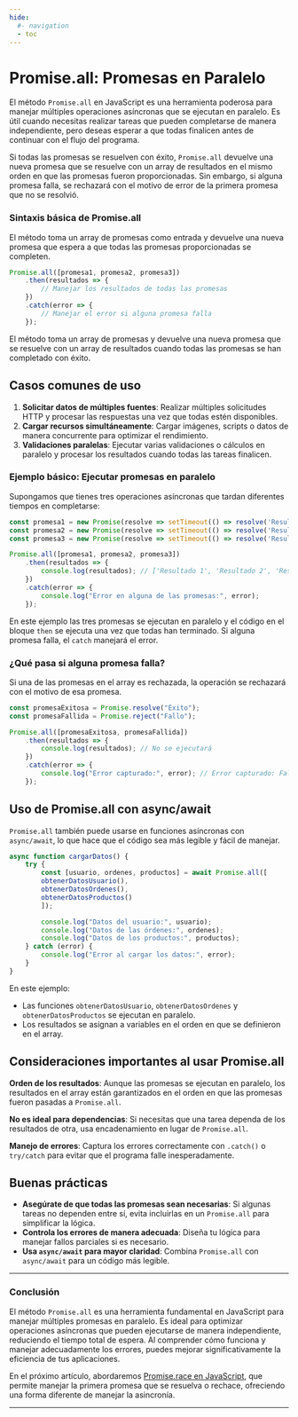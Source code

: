 ```yaml
---
hide:
  #- navigation
  - toc
---
```


<link rel="stylesheet" href="../../assets/stylesheets/javascript.css">

# **Promise.all: Promesas en Paralelo**

El método `Promise.all` en JavaScript es una herramienta poderosa para manejar múltiples operaciones asíncronas que se ejecutan en paralelo. Es útil cuando necesitas realizar tareas que pueden completarse de manera independiente, pero deseas esperar a que todas finalicen antes de continuar con el flujo del programa.

Si todas las promesas se resuelven con éxito, `Promise.all` devuelve una nueva promesa que se resuelve con un array de resultados en el mismo orden en que las promesas fueron proporcionadas. Sin embargo, si alguna promesa falla, se rechazará con el motivo de error de la primera promesa que no se resolvió.

### **Sintaxis básica de Promise.all**

El método toma un array de promesas como entrada y devuelve una nueva promesa que espera a que todas las promesas proporcionadas se completen.

```js linenums="1" title="javascript"
Promise.all([promesa1, promesa2, promesa3])
    .then(resultados => {
        // Manejar los resultados de todas las promesas
    })
    .catch(error => {
        // Manejar el error si alguna promesa falla
    });
```

El método toma un array de promesas y devuelve una nueva promesa que se resuelve con un array de resultados cuando todas las promesas se han completado con éxito.

## **Casos comunes de uso**

  1. **Solicitar datos de múltiples fuentes**: Realizar múltiples solicitudes HTTP y procesar las respuestas una vez que todas estén disponibles.
  2. **Cargar recursos simultáneamente**: Cargar imágenes, scripts o datos de manera concurrente para optimizar el rendimiento.
  3. **Validaciones paralelas**: Ejecutar varias validaciones o cálculos en paralelo y procesar los resultados cuando todas las tareas finalicen.

### **Ejemplo básico: Ejecutar promesas en paralelo**

Supongamos que tienes tres operaciones asíncronas que tardan diferentes tiempos en completarse:

```js linenums="1" title="javascript"
const promesa1 = new Promise(resolve => setTimeout(() => resolve('Resultado 1'), 1000));
const promesa2 = new Promise(resolve => setTimeout(() => resolve('Resultado 2'), 2000));
const promesa3 = new Promise(resolve => setTimeout(() => resolve('Resultado 3'), 1500));

Promise.all([promesa1, promesa2, promesa3])
    .then(resultados => {
        console.log(resultados); // ['Resultado 1', 'Resultado 2', 'Resultado 3']
    })
    .catch(error => {
        console.log("Error en alguna de las promesas:", error);
    });

```

En este ejemplo las tres promesas se ejecutan en paralelo y el código en el bloque `then` se ejecuta una vez que todas han terminado. Si alguna promesa falla, el `catch` manejará el error.

### **¿Qué pasa si alguna promesa falla?**

Si una de las promesas en el array es rechazada, la operación se rechazará con el motivo de esa promesa.

```js linenums="1" title="javascript"
const promesaExitosa = Promise.resolve("Éxito");
const promesaFallida = Promise.reject("Fallo");

Promise.all([promesaExitosa, promesaFallida])
    .then(resultados => {
        console.log(resultados); // No se ejecutará
    })
    .catch(error => {
        console.log("Error capturado:", error); // Error capturado: Fallo
    });
```

## **Uso de Promise.all con async/await**

`Promise.all` también puede usarse en funciones asíncronas con `async/await`, lo que hace que el código sea más legible y fácil de manejar.

```js linenums="1" title="javascript"
async function cargarDatos() {
    try {
        const [usuario, ordenes, productos] = await Promise.all([
        obtenerDatosUsuario(),
        obtenerDatosOrdenes(),
        obtenerDatosProductos()
        ]);

        console.log("Datos del usuario:", usuario);
        console.log("Datos de las órdenes:", ordenes);
        console.log("Datos de los productos:", productos);
    } catch (error) {
        console.log("Error al cargar los datos:", error);
    }
}
```

En este ejemplo:

  - Las funciones `obtenerDatosUsuario`, `obtenerDatosOrdenes` y `obtenerDatosProductos` se ejecutan en paralelo.
  - Los resultados se asignan a variables en el orden en que se definieron en el array.

## **Consideraciones importantes al usar Promise.all**

**Orden de los resultados**: Aunque las promesas se ejecutan en paralelo, los resultados en el array están garantizados en el orden en que las promesas fueron pasadas a `Promise.all`.

**No es ideal para dependencias**: Si necesitas que una tarea dependa de los resultados de otra, usa encadenamiento en lugar de `Promise.all`.

**Manejo de errores**: Captura los errores correctamente con `.catch()` o `try/catch` para evitar que el programa falle inesperadamente.

## **Buenas prácticas**

  - **Asegúrate de que todas las promesas sean necesarias**: Si algunas tareas no dependen entre sí, evita incluirlas en un `Promise.all` para simplificar la lógica.
  - **Controla los errores de manera adecuada**: Diseña tu lógica para manejar fallos parciales si es necesario.
  - **Usa `async/await` para mayor claridad**: Combina `Promise.all` con `async/await` para un código más legible.

***

### **Conclusión**

El método `Promise.all` es una herramienta fundamental en JavaScript para manejar múltiples promesas en paralelo. Es ideal para optimizar operaciones asíncronas que pueden ejecutarse de manera independiente, reduciendo el tiempo total de espera. Al comprender cómo funciona y manejar adecuadamente los errores, puedes mejorar significativamente la eficiencia de tus aplicaciones.

En el próximo artículo, abordaremos [Promise.race en JavaScript](../metodo-promise-race/), que permite manejar la primera promesa que se resuelva o rechace, ofreciendo una forma diferente de manejar la asincronía.

***

<br>
